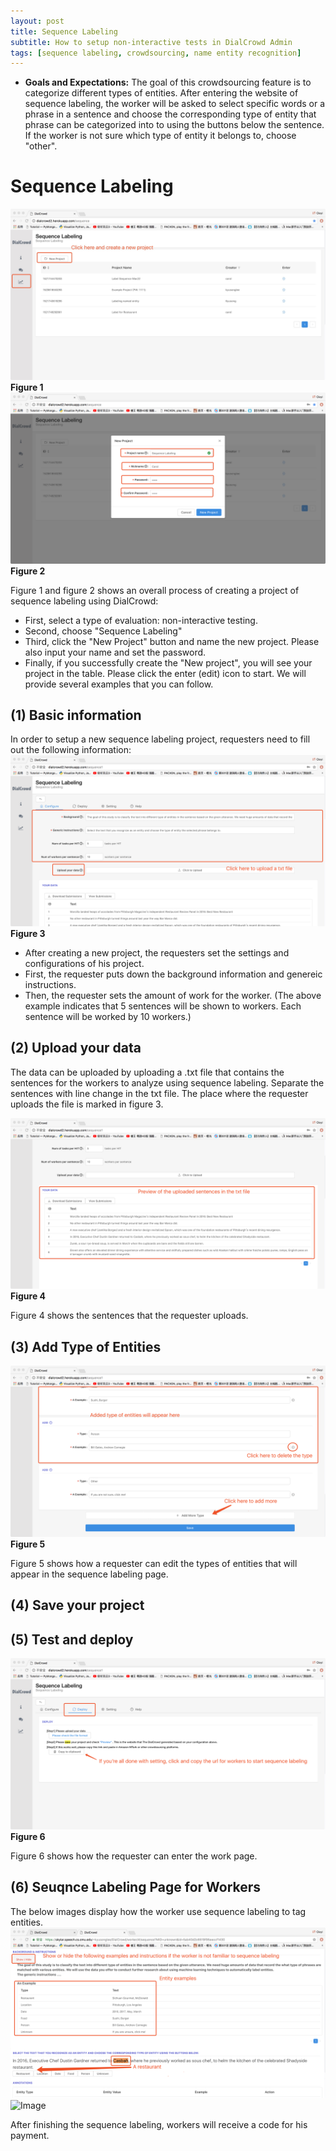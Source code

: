 ```yaml
---
layout: post
title: Sequence Labeling
subtitle: How to setup non-interactive tests in DialCrowd Admin
tags: [sequence labeling, crowdsourcing, name entity recognition]
---
```


-  **Goals and Expectations:** The goal of this crowdsourcing feature is to categorize different types of entities. After entering the website of sequence labeling, the worker will be asked to select specific words or a phrase in a sentence and choose the corresponding type of entity that phrase can be categorized into to using the buttons below the sentence. If the worker is not sure which type of entity it belongs to, choose "other".

# Sequence Labeling
![Image](../img/sl-1.jpg)
**Figure 1**
![Image](../img/sl-2.png)
**Figure 2**

Figure 1 and figure 2 shows an overall process of creating a project of sequence labeling using DialCrowd:

- First, select a type of evaluation: non-interactive testing.
- Second, choose "Sequence Labeling"
- Third, click the "New Project" button and name the new project. Please also input your name and set the password.
- Finally, if you successfully create the "New project", you will see your project in the table. Please click the enter (edit) icon to start. We will provide several examples that you can follow.

## (1) Basic information 
In order to setup a new sequence labeling project, requesters need to fill out the following information:
![Image](../img/sl-3.png)
**Figure 3**

- After creating a new project, the requesters set the settings and configurations of his project.
- First, the requester puts down the background information and genereic instructions.
- Then, the requester sets the amount of work for the worker. (The above example indicates that 5 sentences will be shown to workers. Each sentence will be worked by 10 workers.)

## (2) Upload your data
The data can be uploaded by uploading a .txt file that contains the sentences for the workers to analyze using sequence labeling. Separate the sentences with line change in the txt file. The place where the requester uploads the file is marked in figure 3.

![Image](../img/sl-4.png)
**Figure 4**

Figure 4 shows the sentences that the requester uploads.

## (3) Add Type of Entities
![Image](../img/sl-5.png)
**Figure 5**

Figure 5 shows how a requester can edit the types of entities that will appear in the sequence labeling page.

## (4) Save your project

## (5) Test and deploy
![Image](../img/sl-6.png)
**Figure 6**

Figure 6 shows how the requester can enter the work page.

## (6) Seuqnce Labeling Page for Workers
The below images display how the worker use sequence labeling to tag entities.
![Image](../img/sl-7.png)
![Image](../img/sl-8.png)

After finishing the sequence labeling, workers will receive a code for his payment.





